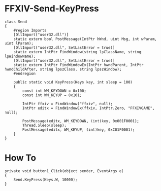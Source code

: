 FFXIV-Send-KeyPress
===================

    class Send
    {
        #region Imports
        [DllImport("user32.dll")]
        static extern bool PostMessage(IntPtr hWnd, uint Msg, int wParam, uint lParam);
        [DllImport("user32.dll", SetLastError = true)]
        static extern IntPtr FindWindow(string lpClassName, string lpWindowName);
        [DllImport("user32.dll", SetLastError = true)]
        static extern IntPtr FindWindowEx(IntPtr hwndParent, IntPtr hwndChildAfter, string lpszClass, string lpszWindow);
        #endregion

        public static void KeyPress(Keys key, int sleep = 100)
        {
            const int WM_KEYDOWN = 0x100;
            const int WM_KEYUP = 0x101;

            IntPtr ffxiv = FindWindow("ffxiv", null);
            IntPtr editx = FindWindowEx(ffxiv, IntPtr.Zero, "FFXIVGAME", null);

            PostMessage(editx, WM_KEYDOWN, (int)key, 0x001F0001);
            Thread.Sleep(sleep);
            PostMessage(editx, WM_KEYUP, (int)key, 0xC01F0001);
        }
    }



How To
======

    private void button1_Click(object sender, EventArgs e)
    {   
        Send.KeyPress(Keys.W, 10000);
    }
